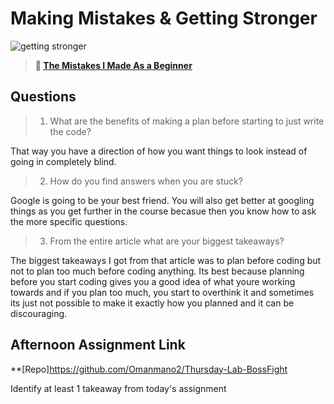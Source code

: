 # Making Mistakes & Getting Stronger

![getting stronger](https://bcw.blob.core.windows.net/public/img/lesson-images/js-bootcamp-logo.jpg)

> **📖 [The Mistakes I Made As a Beginner](https://codeworksacademy.com/fs-student-guide/resources/wk2/06-Coding-Mistakes)**

## Questions

>1. What are the benefits of making a plan before starting to just write the code?

That way you have a direction of how you want things to look instead of going in completely blind.

>2. How do you find answers when you are stuck?

Google is going to be your best friend. You will also get better at googling things as you get further in the course becasue then you know how to ask the more specific questions.

>3. From the entire article what are your biggest takeaways?

The biggest takeaways I got from that article was to plan before coding but not to plan too much before coding anything. Its best because planning before you start coding gives you a good idea of what youre working towards and if you plan too much, you start to overthink it and sometimes its just not possible to make it exactly how you planned and it can be discouraging.  

## Afternoon Assignment Link

**[Repo]https://github.com/Omanmano2/Thursday-Lab-BossFight


Identify at least 1 takeaway from today's assignment
